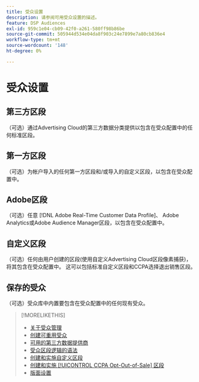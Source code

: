 ```yaml
---
title: 受众设置
description: 请参阅可用受众设置的描述。
feature: DSP Audiences
exl-id: 959c1e04-cb09-42f0-a261-580ff98b86be
source-git-commit: 505944d534e04da8f903c24e7899e7a80cb836e4
workflow-type: tm+mt
source-wordcount: '148'
ht-degree: 0%

---
```


# 受众设置

## 第三方区段

（可选）通过Advertising Cloud的第三方数据分类提供以包含在受众配置中的任何标准区段。

## 第一方区段

（可选）为帐户导入的任何第一方区段和/或导入的自定义区段，以包含在受众配置中。

## Adobe区段

（可选）任意 [!DNL Adobe Real-Time Customer Data Profile]、 Adobe Analytics或Adobe Audience Manager区段，以包含在受众配置中。

## 自定义区段

（可选）任何由用户创建的区段(使用自定义Advertising Cloud区段像素捕获)，将其包含在受众配置中。 这可以包括标准自定义区段和CCPA选择退出销售区段。

## 保存的受众

（可选）受众库中内置要包含在受众配置中的任何现有受众。

>[!MORELIKETHIS]
>
>* [关于受众管理](audience-about.md)
>* [创建可重用受众](reusable-audience-create.md)
>* [可用的第三方数据提供商](third-party-data-providers.md)
>* [受众区段逻辑的语法](audience-segment-logic-syntax.md)
>* [创建和实施自定义区段](custom-segment-create.md)
>* [创建和实施 [!UICONTROL CCPA Opt-Out-of-Sale] 区段](ccpa-opt-out-segment-create.md)
>* [版面设置](/help/dsp/campaign-management/placements/placement-settings.md)

